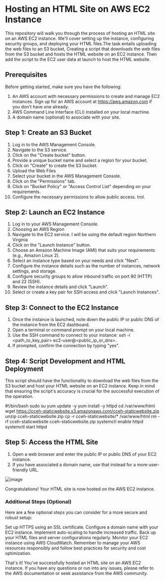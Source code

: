 # Hosting an HTML Site on AWS EC2 Instance
This repository will walk you through the process of hosting an HTML site on an AWS EC2 instance. We'll cover setting up the instance, 
configuring security groups, and deploying your HTML files.The task entails uploading the web files to an S3 bucket, Creating a script 
that downloads the web files from the S3 bucket and hosts the HTML website on an EC2 instance. Then add the script to the EC2 user data
at launch to host the HTML website.


## Prerequisites
Before getting started, make sure you have the following:
1. An AWS account with necessary permissions to create and manage EC2 instances. Sign up for an AWS account at https://aws.amazon.com if you don't have one already.
2. AWS Command Line Interface (CLI) installed on your local machine.
3. A domain name (optional) to associate with your site.

## Step 1: Create an S3 Bucket
1. Log in to the AWS Management Console.
2. Navigate to the S3 service.
3. Click on the "Create bucket" button.
4. Provide a unique bucket name and select a region for your bucket.
5. Click on "Create" to create the S3 bucket.
6. Upload the Web Files
7. Select your bucket in the AWS Management Console.
8. Click on the "Permissions" tab.
9. Click on "Bucket Policy" or "Access Control List" depending on your requirements.
10. Configure the necessary permissions to allow public access. trol.

## Step 2: Launch an EC2 Instance
1. Log in to your AWS Management Console.
2. Choosing an AWS Region
3. Navigate to the EC2 service. I will be using the default region Northern Virginia
4. Click on the "Launch Instance" button.
5. Choose an Amazon Machine Image (AMI) that suits your requirements (e.g., Amazon Linux 2).
6. Select an instance type based on your needs and click "Next".
7. Configure the instance details such as the number of instances, network settings, and storage.
8. Configure security groups to allow inbound traffic on port 80 (HTTP) and 22 (SSH).
9. Review the instance details and click "Launch".
10. Select or create a key pair for SSH access and click "Launch Instances".

## Step 3: Connect to the EC2 Instance
1. Once the instance is launched, note down the public IP or public DNS of the instance from the EC2 dashboard.
2. Open a terminal or command prompt on your local machine.
3. Use the SSH command to connect to your instance: ssh -i <path_to_key_pair> ec2-user@<public_ip_or_dns>.
4. If prompted, confirm the connection by typing "yes".

## Step 4: Script Development and HTML Deployment
This script should have the functionality to download the web files from the S3 bucket 
and host your HTML website on an EC2 instance. Keep in mind that ensuring the script's 
accuracy is crucial for the successful execution of the operation.

#!/bin/bash
sudo su
yum update -y 
yum install -y httpd 
cd /var/www/html 
wget https://cceh-staticwebsite.s3.amazonaws.com/cceh-staticwebsite.zip 
unzip cceh-staticwebsite.zip 
cp -r cceh-staticwebsite/* /var/www/html 
rm -rf cceh-staticwebsite cceh-staticwebsite.zip 
systemctl enable httpd
systemctl start httpd

## Step 5: Access the HTML Site
1. Open a web browser and enter the public IP or public DNS of your EC2 instance.
2. If you have associated a domain name, use that instead for a more user-friendly URL.

![image](https://github.com/aiincloud/cceh-EC2-staticwebsite-s3bucket/assets/119924609/750e54ba-2e38-4719-8079-34e970112e48)

Congratulations! Your HTML site is now hosted on the AWS EC2 instance.

### Additional Steps (Optional)
Here are a few optional steps you can consider for a more secure and robust setup:

Set up HTTPS using an SSL certificate.
Configure a domain name with your EC2 instance.
Implement auto-scaling to handle increased traffic.
Back up your HTML files and server configurations regularly.
Monitor your EC2 instance using AWS CloudWatch.
Remember to manage your AWS resources responsibly and follow best practices for security and cost optimization.

That's it! You've successfully hosted an HTML site on an AWS EC2 instance. If you have any questions or run into any issues, please refer to the AWS documentation or seek assistance from the AWS community.


